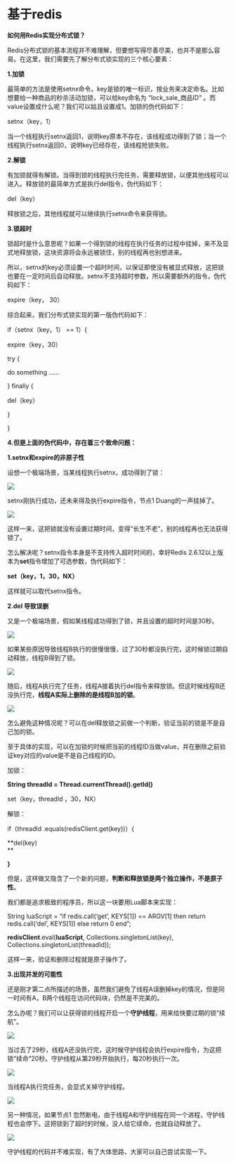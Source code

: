 # 基于redis

**如何用Redis实现分布式锁？**

Redis分布式锁的基本流程并不难理解，但要想写得尽善尽美，也并不是那么容易。在这里，我们需要先了解分布式锁实现的三个核心要素：

**1.加锁**

最简单的方法是使用setnx命令。key是锁的唯一标识，按业务来决定命名。比如想要给一种商品的秒杀活动加锁，可以给key命名为 “lock\_sale\_商品ID” 。而value设置成什么呢？我们可以姑且设置成1。加锁的伪代码如下：

setnx（key，1）

当一个线程执行setnx返回1，说明key原本不存在，该线程成功得到了锁；当一个线程执行setnx返回0，说明key已经存在，该线程抢锁失败。

**2.解锁**

有加锁就得有解锁。当得到锁的线程执行完任务，需要释放锁，以便其他线程可以进入。释放锁的最简单方式是执行del指令，伪代码如下：

del（key）

释放锁之后，其他线程就可以继续执行setnx命令来获得锁。

**3.锁超时**

锁超时是什么意思呢？如果一个得到锁的线程在执行任务的过程中挂掉，来不及显式地释放锁，这块资源将会永远被锁住，别的线程再也别想进来。

所以，setnx的key必须设置一个超时时间，以保证即使没有被显式释放，这把锁也要在一定时间后自动释放。setnx不支持超时参数，所以需要额外的指令，伪代码如下：

expire（key， 30）

综合起来，我们分布式锁实现的第一版伪代码如下：

if（setnx（key，1） == 1）{

expire（key，30）

try {

do something ……

} finally {

del（key）

}

}

**4.但是上面的伪代码中，存在着三个致命问题：**

**1.setnx和expire的非原子性**

设想一个极端场景，当某线程执行setnx，成功得到了锁：

[![](https://img.colabug.com/2018/06/ea96cc3863c45540579a0430a40082b3.png)](https://img.colabug.com/2018/06/ea96cc3863c45540579a0430a40082b3.png "什么是分布式锁？")

setnx刚执行成功，还未来得及执行expire指令，节点1 Duang的一声挂掉了。

[![](https://img.colabug.com/2018/06/8f38f4e788248bd70f8d21b11a2142b4.png)](https://img.colabug.com/2018/06/8f38f4e788248bd70f8d21b11a2142b4.png "什么是分布式锁？")

这样一来，这把锁就没有设置过期时间，变得“长生不老”，别的线程再也无法获得锁了。

怎么解决呢？setnx指令本身是不支持传入超时时间的，幸好Redis 2.6.12以上版本为**set**指令增加了可选参数，伪代码如下：

**set（key，1，30，NX）**

这样就可以取代setnx指令。

**2.del 导致误删**

又是一个极端场景，假如某线程成功得到了锁，并且设置的超时时间是30秒。

[![](https://img.colabug.com/2018/06/4c90e911220879a497ec27ca47e611d2.png)](https://img.colabug.com/2018/06/4c90e911220879a497ec27ca47e611d2.png "什么是分布式锁？")

如果某些原因导致线程B执行的很慢很慢，过了30秒都没执行完，这时候锁过期自动释放，线程B得到了锁。

[![](https://img.colabug.com/2018/06/2c4ea400fefd4fb38b4d3ad43625ed3d.png)](https://img.colabug.com/2018/06/2c4ea400fefd4fb38b4d3ad43625ed3d.png "什么是分布式锁？")

随后，线程A执行完了任务，线程A接着执行del指令来释放锁。但这时候线程B还没执行完，**线程A实际上删除的是线程B加的锁**。

[![](https://img.colabug.com/2018/06/3b81a7d9af72d99c201c5c8516de0dc3.png)](https://img.colabug.com/2018/06/3b81a7d9af72d99c201c5c8516de0dc3.png "什么是分布式锁？")

怎么避免这种情况呢？可以在del释放锁之前做一个判断，验证当前的锁是不是自己加的锁。

至于具体的实现，可以在加锁的时候把当前的线程ID当做value，并在删除之前验证key对应的value是不是自己线程的ID。

加锁：

**String threadId = Thread.currentThread\(\).getId\(\)**

set（key，threadId ，30，NX）

解锁：

if（threadId .equals\(redisClient.get\(key\)\)）{

**del\(key\)    
**

**}**

但是，这样做又隐含了一个新的问题，**判断和释放锁是两个独立操作，不是原子性**。

我们都是追求极致的程序员，所以这一块要用Lua脚本来实现：

String luaScript = “if redis.call\(‘get’, KEYS\[1\]\) == ARGV\[1\] then return redis.call\(‘del’, KEYS\[1\]\) else return 0 end”;

**redisClient**.eval\(**luaScript**, Collections.singletonList\(key\), Collections.singletonList\(threadId\)\);

这样一来，验证和删除过程就是原子操作了。

**3.出现并发的可能性**

还是刚才第二点所描述的场景，虽然我们避免了线程A误删掉key的情况，但是同一时间有A，B两个线程在访问代码块，仍然是不完美的。

怎么办呢？我们可以让获得锁的线程开启一个**守护线程**，用来给快要过期的锁“续航”。

[![](https://img.colabug.com/2018/06/b12b9ded2ff5b8e14b38a9f6e8572edf.png)](https://img.colabug.com/2018/06/b12b9ded2ff5b8e14b38a9f6e8572edf.png "什么是分布式锁？")

当过去了29秒，线程A还没执行完，这时候守护线程会执行expire指令，为这把锁“续命”20秒。守护线程从第29秒开始执行，每20秒执行一次。

[![](https://img.colabug.com/2018/06/c684b30d3ca455fa1b703dd274f46d9d.png)](https://img.colabug.com/2018/06/c684b30d3ca455fa1b703dd274f46d9d.png "什么是分布式锁？")

当线程A执行完任务，会显式关掉守护线程。

[![](https://img.colabug.com/2018/06/9628d5b5d412e1c3926a165d80c50a0f.png)](https://img.colabug.com/2018/06/9628d5b5d412e1c3926a165d80c50a0f.png "什么是分布式锁？")

另一种情况，如果节点1 忽然断电，由于线程A和守护线程在同一个进程，守护线程也会停下。这把锁到了超时的时候，没人给它续命，也就自动释放了。

[![](https://img.colabug.com/2018/06/09fd395fa85067d8d50a9797d6d6ebc7.png)](https://img.colabug.com/2018/06/09fd395fa85067d8d50a9797d6d6ebc7.png "什么是分布式锁？")

守护线程的代码并不难实现，有了大体思路，大家可以自己尝试实现一下。

